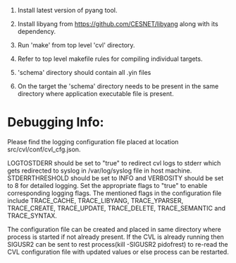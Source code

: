 1. Install latest version of pyang tool.

2. Install libyang from https://github.com/CESNET/libyang along with its dependency.

3. Run 'make' from top level 'cvl' directory.

4. Refer to top level makefile rules for compiling individual targets. 

5. 'schema' directory should contain all .yin files

6. On the target the 'schema' directory needs to be present in the same directory where application executable file is present.


Debugging Info:
===============

Please find the logging configuration file placed at location src/cvl/conf/cvl_cfg.json.

LOGTOSTDERR should be set to "true" to redirect cvl logs to stderr which gets redirected to syslog in /var/log/syslog file in host machine.
STDERRTHRESHOLD should be set to INFO and VERBOSITY should be set to 8 for detailed logging.
Set the appropriate flags to "true" to enable corresponding logging flags.
The mentioned flags in the configuration file include TRACE_CACHE, TRACE_LIBYANG, TRACE_YPARSER, TRACE_CREATE, TRACE_UPDATE,
TRACE_DELETE, TRACE_SEMANTIC and TRACE_SYNTAX.

The configuration file can be created and placed in same directory where process is started if not already present.
If the CVL is already running then SIGUSR2 can be sent to rest process(kill -SIGUSR2 pidofrest) to re-read the CVL configuration file with
updated values or else process can be restarted.


